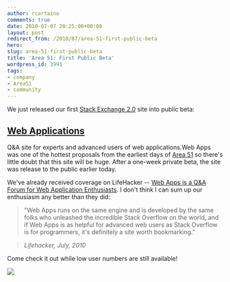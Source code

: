 ```yaml
---
author: rcartaino
comments: true
date: 2010-07-07 20:25:00+00:00
layout: post
redirect_from: /2010/07/area-51-first-public-beta
hero: 
slug: area-51-first-public-beta
title: 'Area 51: First Public Beta'
wordpress_id: 3991
tags:
- company
- Area51
- community
---
```


We just released our first [Stack Exchange 2.0](http://blog.stackoverflow.com/2010/04/changes-to-stack-exchange/) site into public beta:


## [Web Applications](http://webapps.stackexchange.com)


Q&A site for experts and advanced users of web applications.Web Apps was one of the hottest proposals from the earliest days of [Area 51](http://area51.stackexchange.com) so there's little doubt that this site will be huge. After a one-week private beta, the site was release to the public earlier today.

We've already received coverage on LifeHacker -- [Web Apps is a Q&A Forum for Web Application Enthusiasts](http://lifehacker.com/5580421/web-apps-is-a-qa-forum-for-web-application-enthusiasts). I don't think I can sum up our enthusiasm any better than they did:


>"Web Apps runs on the same engine and is developed by the same folks who  unleashed the incredible Stack Overflow on the world, and if Web Apps is  as helpful for advanced web users as Stack Overflow is for programmers,  it's definitely a site worth bookmarking."

> 
> _Lifehacker, July, 2010_
> 
> 



Come check it out while low user numbers are still available!

[![](http://blog.stackoverflow.com/wp-content/uploads/WebApps1.png)](http://webapps.stackexchange.com)
